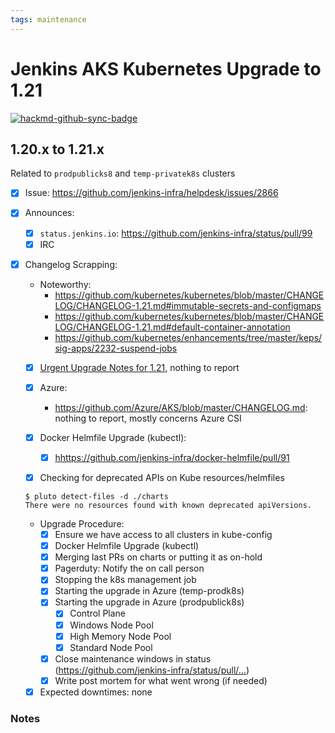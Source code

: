 ```yaml
---
tags: maintenance
---
```

<!-- markdownlint-disable MD013 MD036-->

# Jenkins AKS Kubernetes Upgrade to 1.21

[![hackmd-github-sync-badge](https://hackmd.io/DIOeeOYVTm6pJeh_dJ9X_A/badge)](https://hackmd.io/DIOeeOYVTm6pJeh_dJ9X_A)

## 1.20.x  to 1.21.x

Related to `prodpublicks8` and `temp-privatek8s` clusters

- [x] Issue: <https://github.com/jenkins-infra/helpdesk/issues/2866>

- [X] Announces:
  - [X] `status.jenkins.io`: <https://github.com/jenkins-infra/status/pull/99>
  - [x] IRC

- [X] Changelog Scrapping:
  - Noteworthy:
    - https://github.com/kubernetes/kubernetes/blob/master/CHANGELOG/CHANGELOG-1.21.md#immutable-secrets-and-configmaps
    - https://github.com/kubernetes/kubernetes/blob/master/CHANGELOG/CHANGELOG-1.21.md#default-container-annotation
    - https://github.com/kubernetes/enhancements/tree/master/keps/sig-apps/2232-suspend-jobs

  - [x] [Urgent Upgrade Notes for 1.21](https://github.com/kubernetes/kubernetes/blob/master/CHANGELOG/CHANGELOG-1.21.md#urgent-upgrade-notes), nothing to report

  - [x] Azure:
    - <https://github.com/Azure/AKS/blob/master/CHANGELOG.md>: nothing to report, mostly concerns Azure CSI

  - [x] Docker Helmfile Upgrade (kubectl):
    - [x] <hhttps://github.com/jenkins-infra/docker-helmfile/pull/91>
  
  - [x] Checking for deprecated APIs on Kube resources/helmfiles
  
  ```shell
  $ pluto detect-files -d ./charts
  There were no resources found with known deprecated apiVersions.
  ```

  - Upgrade Procedure:
    - [x] Ensure we have access to all clusters in kube-config
    - [x] Docker Helmfile Upgrade (kubectl)
    - [x] Merging last PRs on charts or putting it as on-hold
    - [x] Pagerduty: Notify the on call person
    - [x] Stopping the k8s management job
    - [x] Starting the upgrade in Azure (temp-prodk8s)
    - [x] Starting the upgrade in Azure (prodpublick8s)
      - [x] Control Plane
      - [x] Windows Node Pool
      - [x] High Memory Node Pool
      - [x] Standard Node Pool
    - [x] Close maintenance windows in status (<https://github.com/jenkins-infra/status/pull/...>)
    - [x] Write post mortem for what went wrong (if needed)

  - [x] Expected downtimes: none

### Notes
